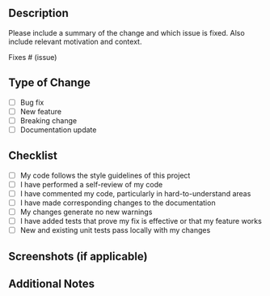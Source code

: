 <!-- I want to review in Japanese. -->

## Description

Please include a summary of the change and which issue is fixed. Also include relevant motivation and context.

Fixes # (issue)

## Type of Change

- [ ] Bug fix
- [ ] New feature
- [ ] Breaking change
- [ ] Documentation update

## Checklist

- [ ] My code follows the style guidelines of this project
- [ ] I have performed a self-review of my code
- [ ] I have commented my code, particularly in hard-to-understand areas
- [ ] I have made corresponding changes to the documentation
- [ ] My changes generate no new warnings
- [ ] I have added tests that prove my fix is effective or that my feature works
- [ ] New and existing unit tests pass locally with my changes

## Screenshots (if applicable)

## Additional Notes

<!-- for GitHub Copilot review rule -->
<!--
When reviewing, please use the following prefixes:
- [blocking] → 重大な指摘 / Critical issue
- [optional] → 任意対応 / Optional
- [discussion] → 議論・相談 / Discussion
- [todo] → 今後対応予定 / To be addressed later
- [comment] → 補足説明 / Additional explanation
-->
<!-- for GitHub Copilot review rule -->

<!-- I want to review in Japanese. -->
